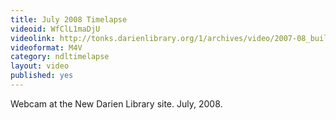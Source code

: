 ```yaml
---
title: July 2008 Timelapse
videoid: WfClL1maDjU
videolink: http://tonks.darienlibrary.org/1/archives/video/2007-08_building_timelapse/200807_timelapse.m4v
videoformat: M4V
category: ndltimelapse
layout: video
published: yes
---
```


Webcam at the New Darien Library site. July, 2008.